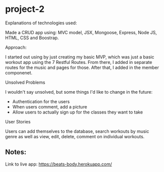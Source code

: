 # project-2

Explanations of technologies used:

Made a CRUD app using: MVC model, JSX, Mongoose, Express, Node JS, HTML, CSS and Boostrap.

Approach:

I started out using by just creating my basic MVP, which was just a basic workout app using the 7 Restful Routes. From there, I added in separate routes for the music and pages for those. After that, I added in the member componenet.

Unsolved Problems

I wouldn't say unsolved, but some things I'd like to change in the future:
-   Authentication for the users
-   When users comment, add a picture
-   Allow users to actually sign up for the classes they want to take


User Stories

Users can add themselves to the database, search workouts by music genre as well as view, edit, delete, comment on individual workouts.

Notes:
-   

Link to live app: https://beats-body.herokuapp.com/